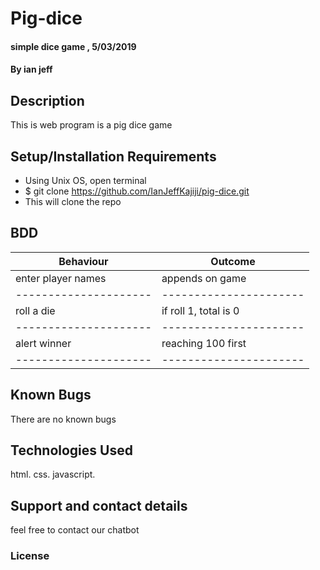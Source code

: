 # Pig-dice
#### simple dice game , 5/03/2019
#### By **ian jeff**
## Description
This is web program is a pig dice game  
## Setup/Installation Requirements
* Using Unix OS, open terminal
* $ git clone https://github.com/IanJeffKajiji/pig-dice.git
* This will clone the repo
## BDD
  Behaviour          |   Outcome            |
---------------------|----------------------|
  enter player names | appends on game      |
---------------------|----------------------|
  roll a die         | if roll 1, total is 0|
---------------------|----------------------|
  alert winner       | reaching 100 first   |
---------------------|----------------------|                     

## Known Bugs
There are no known bugs
## Technologies Used
html. css. javascript.
## Support and contact details
feel free to contact our chatbot
### License
